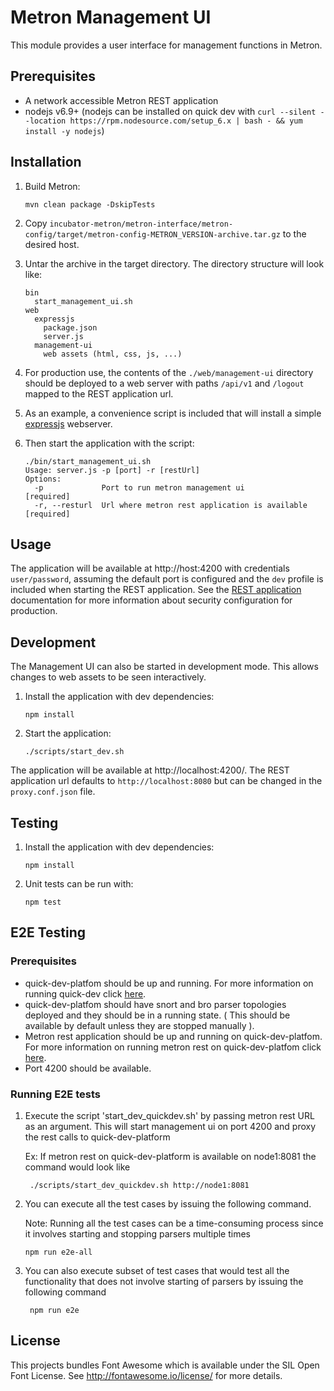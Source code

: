 # Metron Management UI

This module provides a user interface for management functions in Metron.

## Prerequisites

* A network accessible Metron REST application
* nodejs v6.9+ (nodejs can be installed on quick dev with `curl --silent --location https://rpm.nodesource.com/setup_6.x | bash - && yum install -y nodejs`)

## Installation
1. Build Metron:
    ```
    mvn clean package -DskipTests
    ```
  
1. Copy `incubator-metron/metron-interface/metron-config/target/metron-config-METRON_VERSION-archive.tar.gz` to the desired host.

1. Untar the archive in the target directory.  The directory structure will look like:
    ```
    bin
      start_management_ui.sh
    web
      expressjs
        package.json
        server.js
      management-ui
        web assets (html, css, js, ...)
    ```

1. For production use, the contents of the `./web/management-ui` directory should be deployed to a web server with paths `/api/v1` and `/logout` mapped to the REST application url.  

1. As an example, a convenience script is included that will install a simple [expressjs](https://github.com/expressjs/express) webserver.

1. Then start the application with the script:
    ```
    ./bin/start_management_ui.sh
    Usage: server.js -p [port] -r [restUrl]
    Options:
      -p             Port to run metron management ui                [required]
      -r, --resturl  Url where metron rest application is available  [required]
    ```

## Usage

The application will be available at http://host:4200 with credentials `user/password`, assuming the default port is configured and the `dev` profile is included when starting the REST application.  See the [REST application](../metron-rest#security) documentation for more information about security configuration for production.

## Development

The Management UI can also be started in development mode.  This allows changes to web assets to be seen interactively.

1. Install the application with dev dependencies:
    ```
    npm install
    ```
  
1. Start the application:
    ```
    ./scripts/start_dev.sh
    ```

The application will be available at http://localhost:4200/.  The REST application url defaults to `http://localhost:8080` but can be changed in the `proxy.conf.json` file.

## Testing

1. Install the application with dev dependencies:
    ```
    npm install
    ```

1. Unit tests can be run with:
    ```
    npm test
    ```

## E2E Testing
### Prerequisites

- quick-dev-platfom should be up and running. For more information on running quick-dev click [here](https://github.com/apache/incubator-metron/tree/master/metron-deployment/vagrant/quick-dev-platform).
- quick-dev-platfom should have snort and bro parser topologies deployed and they should be in a running state. ( This should be available by default unless they are stopped manually ).
- Metron rest application should be up and running on quick-dev-platfom.  For more information on running metron rest on quick-dev-platfom click [here](https://github.com/apache/incubator-metron/blob/master/metron-interface/metron-rest/README.md#quick-dev).
- Port 4200 should be available.

### Running E2E tests
1. Execute the script 'start_dev_quickdev.sh' by passing metron rest URL as an argument. This will start management ui on port 4200 and proxy the rest calls to quick-dev-platform

    Ex: If metron rest on quick-dev-platform is available on node1:8081 the command would look like
    ```
     ./scripts/start_dev_quickdev.sh http://node1:8081
    ```

1. You can execute all the test cases by issuing the following command.

    Note: Running all the test cases can be a time-consuming process since it involves starting and stopping parsers multiple times
    ```
    npm run e2e-all
    ```

1. You can also execute subset of test cases that would test all the functionality that does not involve starting of parsers by issuing the following command
   ```
    npm run e2e
   ```

## License

This projects bundles Font Awesome which is available under the SIL Open Font License.  See http://fontawesome.io/license/ for more details.
